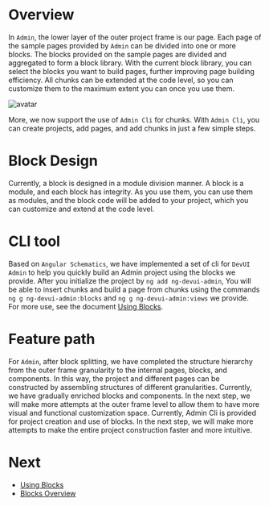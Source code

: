 # Overview

In `Admin`, the lower layer of the outer project frame is our page. Each page of the sample pages provided by `Admin` can be divided into one or more blocks. The blocks provided on the sample pages are divided and aggregated to form a block library. With the current block library, you can select the blocks you want to build pages, further improving page building efficiency. All chunks can be extended at the code level, so you can customize them to the maximum extent you can once you use them.

![avatar](/assets/docs/block-en.png)

More, we now support the use of `Admin Cli` for chunks. With `Admin Cli`, you can create projects, add pages, and add chunks in just a few simple steps.

# Block Design

Currently, a block is designed in a module division manner. A block is a module, and each block has integrity. As you use them, you can use them as modules, and the block code will be added to your project, which you can customize and extend at the code level.

# CLI tool

Based on `Angular Schematics`, we have implemented a set of cli for `DevUI Admin` to help you quickly build an Admin project using the blocks we provide. After you initialize the project by `ng add ng-devui-admin`, You will be able to insert chunks and build a page from chunks using the commands `ng g ng-devui-admin:blocks` and `ng g ng-devui-admin:views` we provide. For more use, see the document [Using Blocks](/admin-materials/docs/use-materials).

# Feature path

For `Admin`, after block splitting, we have completed the structure hierarchy from the outer frame granularity to the internal pages, blocks, and components. In this way, the project and different pages can be constructed by assembling structures of different granularities.
Currently, we have gradually enriched blocks and components. In the next step, we will make more attempts at the outer frame level to allow them to have more visual and functional customization space. Currently, Admin Cli is provided for project creation and use of blocks. In the next step, we will make more attempts to make the entire project construction faster and more intuitive.

# Next

- [Using Blocks](/admin-materials/docs/use-materials) 
- [Blocks Overview](/admin-materials/overview) 
